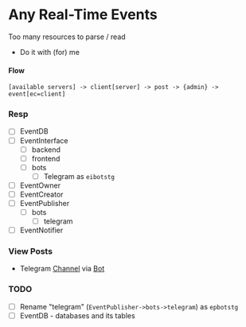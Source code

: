 # Any Real-Time Events

Too many resources to parse / read
- Do it with (for) me

#### Flow
```
[available servers] -> client[server] -> post -> {admin} -> event[ec=client]
```

### Resp
- [ ] EventDB
- [ ] EventInterface
  - [ ] backend
  - [ ] frontend
  - [ ] bots
    - [ ] Telegram as `eibotstg`
- [ ] EventOwner
- [ ] EventCreator
- [ ] EventPublisher
  - [ ] bots
    - [ ] telegram
- [ ] EventNotifier

### View Posts
- Telegram [Channel](https://t.me/AnyRealTimeEvents) via [Bot](https://t.me/AnyRealTimeEventsBot)


### TODO
- [ ] Rename "telegram" (`EventPublisher->bots->telegram`) as `epbotstg`
- [ ] EventDB - databases and its tables
